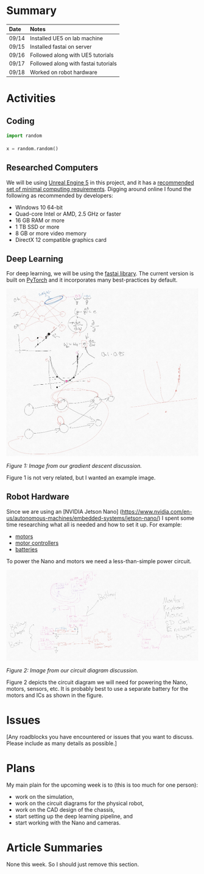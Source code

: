 # Summary

| Date  | Notes
| :---- | :----
| 09/14 | Installed UE5 on lab machine
| 09/15 | Installed fastai on server
| 09/16 | Followed along with UE5 tutorials
| 09/17 | Followed along with fastai tutorials
| 09/18 | Worked on robot hardware

# Activities

## Coding

~~~python
import random

x = random.random()
~~~

## Researched Computers

We will be using [Unreal Engine 5](https://www.unrealengine.com/en-US/blog/a-first-look-at-unreal-engine-5) in this project, and it has a [recommended set of minimal computing requirements](https://docs.unrealengine.com/en-US/GettingStarted/RecommendedSpecifications/index.html). Digging around online I found the following as recommended by developers:

- Windows 10 64-bit
- Quad-core Intel or AMD, 2.5 GHz or faster
- 16 GB RAM or more
- 1 TB SSD or more
- 8 GB or more video memory
- DirectX 12 compatible graphics card

## Deep Learning

For deep learning, we will be using the [fastai library](https://docs.fast.ai/). The current version is built on [PyTorch](https://pytorch.org/) and it incorporates many best-practices by default.

![gradient descent](2020-09-17-gradient-descent.jpg)

*Figure 1: Image from our gradient descent discussion.*

Figure 1 is not very related, but I wanted an example image.

## Robot Hardware

Since we are using an [NVIDIA Jetson Nano] (https://www.nvidia.com/en-us/autonomous-machines/embedded-systems/jetson-nano/) I spent some time researching what all is needed and how to set it up. For example:

- [motors](https://www.pololu.com/product/4804)
- [motor controllers](https://www.pololu.com/product/3284)
- [batteries](https://www.amazon.com/Zeee-Batteries-Dean-Style-Connector-Vehicles/dp/B076Z778MJ)

To power the Nano and motors we need a less-than-simple power circuit.

![gradient descent](2020-09-10-circuit-diagram.jpg)

*Figure 2: Image from our circuit diagram discussion.*

Figure 2 depicts the circuit diagram we will need for powering the Nano, motors, sensors, etc. It is probably best to use a separate battery for the motors and ICs as shown in the figure.

# Issues

[Any roadblocks you have encountered or issues that you want to discuss.  Please include as many details as possible.]

# Plans

My main plain for the upcoming week is to (this is too much for one person):

- work on the simulation,
- work on the circuit diagrams for the physical robot,
- work on the CAD design of the chassis,
- start setting up the deep learning pipeline, and
- start working with the Nano and cameras.

# Article Summaries

None this week. So I should just remove this section.
